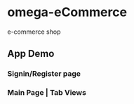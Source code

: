 # omega-eCommerce
e-commerce shop

## App Demo


### Signin/Register page


### Main Page | Tab Views
